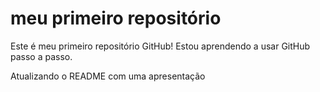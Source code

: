 # meu primeiro repositório
Este é meu primeiro repositório GitHub! Estou aprendendo a usar GitHub passo a passo.



















Atualizando o README com uma apresentação 
